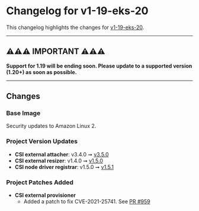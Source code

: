 # Changelog for v1-19-eks-20

This changelog highlights the changes for [v1-19-eks-20](https://github.com/aws/eks-distro/tree/v1-19-eks-20).

---

## ⚠️⚠️⚠️ IMPORTANT ⚠️⚠️⚠️

**Support for 1.19 will be ending soon. Please update to a supported
version (1.20+) as soon as possible.**

---

## Changes

### Base Image

Security updates to Amazon Linux 2.

### Project Version Updates

* **CSI external attacher**: v3.4.0 ➞
  [v3.5.0](https://github.com/kubernetes-csi/external-attacher/releases/tag/v3.5.0)
* **CSI external resizer**: v1.4.0 ➞
  [v1.5.0](https://github.com/kubernetes-csi/external-resizer/releases/tag/v1.5.0)
* **CSI node driver registrar**: v1.5.0 ➞
  [v1.5.1](https://github.com/kubernetes-csi/node-driver-registrar/releases/tag/v1.5.1)

### Project Patches Added
* **CSI external provisioner**
  * Added a patch to fix CVE-2021-25741. See 
    [PR #959](https://github.com/aws/eks-distro/pull/959)
